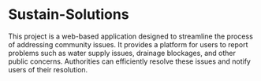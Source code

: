 # Sustain-Solutions
This project is a web-based application designed to streamline the process of addressing community issues. It provides a platform for users to report problems such as water supply issues, drainage blockages, and other public concerns. Authorities can efficiently resolve these issues and notify users of their resolution.
